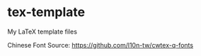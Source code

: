 tex-template
============

My LaTeX template files

Chinese Font Source:
https://github.com/l10n-tw/cwtex-q-fonts
